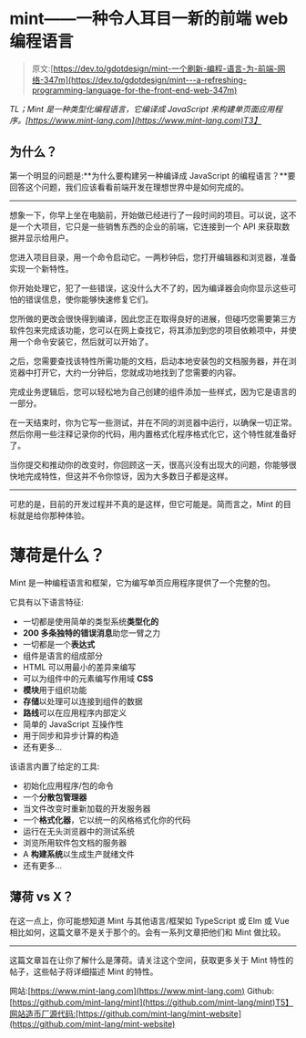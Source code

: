 # mint——一种令人耳目一新的前端 web 编程语言

> 原文:[https://dev.to/gdotdesign/mint-一个刷新-编程-语言-为-前端-网络-347m](https://dev.to/gdotdesign/mint---a-refreshing-programming-language-for-the-front-end-web-347m)

*TL；Mint 是一种类型化编程语言，它编译成 JavaScript 来构建单页面应用程序。[https://www.mint-lang.com](https://www.mint-lang.com)T3】*

## 为什么？

第一个明显的问题是:**为什么要构建另一种编译成 JavaScript 的编程语言？**要回答这个问题，我们应该看看前端开发在理想世界中是如何完成的。

* * *

想象一下，你早上坐在电脑前，开始做已经进行了一段时间的项目。可以说，这不是一个大项目，它只是一些销售东西的企业的前端，它连接到一个 API 来获取数据并显示给用户。

您进入项目目录，用一个命令启动它。一两秒钟后，您打开编辑器和浏览器，准备实现一个新特性。

你开始处理它，犯了一些错误，这没什么大不了的，因为编译器会向你显示这些可怕的错误信息，使你能够快速修复它们。

您所做的更改会很快得到编译，因此您正在取得良好的进展，但碰巧您需要第三方软件包来完成该功能，您可以在网上查找它，将其添加到您的项目依赖项中，并使用一个命令安装它，然后就可以开始了。

之后，您需要查找该特性所需功能的文档，启动本地安装包的文档服务器，并在浏览器中打开它，大约一分钟后，您就成功地找到了您需要的内容。

完成业务逻辑后，您可以轻松地为自己创建的组件添加一些样式，因为它是语言的一部分。

在一天结束时，你为它写一些测试，并在不同的浏览器中运行，以确保一切正常。然后你用一些注释记录你的代码，用内置格式化程序格式化它，这个特性就准备好了。

当你提交和推动你的改变时，你回顾这一天，很高兴没有出现大的问题，你能够很快地完成特性，但这并不令你惊讶，因为大多数日子都是这样。

* * *

可悲的是，目前的开发过程并不真的是这样，但它可能是。简而言之，Mint 的目标就是给你那种体验。

# 薄荷是什么？

Mint 是一种编程语言和框架，它为编写单页应用程序提供了一个完整的包。

它具有以下语言特征:

*   一切都是使用简单的类型系统**类型化的**
*   **200 多条独特的错误消息**助您一臂之力
*   一切都是一个**表达式**
*   组件是语言的组成部分
*   HTML 可以用最小的差异来编写
*   可以为组件中的元素编写作用域 **CSS**
*   **模块**用于组织功能
*   **存储**以处理可以连接到组件的数据
*   **路线**可以在应用程序内部定义
*   简单的 JavaScript 互操作性
*   用于同步和异步计算的构造
*   还有更多…

该语言内置了给定的工具:

*   初始化应用程序/包的命令
*   一个**分散包管理器**
*   当文件改变时重新加载的开发服务器
*   一个**格式化器**，它以统一的风格格式化你的代码
*   运行在无头浏览器中的测试系统
*   浏览所用软件包文档的服务器
*   A **构建系统**以生成生产就绪文件
*   还有更多…

## 薄荷 vs X？

在这一点上，你可能想知道 Mint 与其他语言/框架如 TypeScript 或 Elm 或 Vue 相比如何，这篇文章不是关于那个的。会有一系列文章把他们和 Mint 做比较。

* * *

这篇文章旨在让你了解什么是薄荷。请关注这个空间，获取更多关于 Mint 特性的帖子，这些帖子将详细描述 Mint 的特性。

网站:[https://www.mint-lang.com](https://www.mint-lang.com)
Github:[https://github.com/mint-lang/mint](https://github.com/mint-lang/mint)T5】网站造币厂源代码:[https://github.com/mint-lang/mint-website](https://github.com/mint-lang/mint-website)